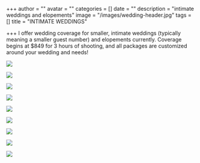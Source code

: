 +++
author = ""
avatar = ""
categories = []
date = ""
description = "intimate weddings and elopements"
image = "/images/wedding-header.jpg"
tags = []
title = "INTIMATE WEDDINGS"

+++
I offer wedding coverage for smaller, intimate weddings (typically meaning a smaller guest number) and elopements currently.  Coverage begins at $849 for 3 hours of shooting, and all packages are customized around your wedding and needs!

![](/images/florida-elopement-photographer.jpg)

![](/images/tampa-small-wedding-elopement.jpg)

![](/images/tampa-bride-groom-photography.jpg)

![](/images/tampa-intimate-wedding-photography.jpg)

![](/images/tampa-intimate-wedding-photographer.jpg)

![](/images/tampa-elopement-photographer.jpg)

![](/images/tampa-bay-wedding-photographer.jpg)

![](/images/tampa-wedding-photographer-details.jpg)

![](/images/tampa-wedding-photographer.jpg)